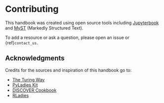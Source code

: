 # Contributing

This handbook was created using open source tools including [Jupyterbook](https://jupyterbook.org/en/stable/intro.html) and [MyST](https://myst-parser.readthedocs.io/en/latest/index.html) (Markedly Structured Text).

To add a resource or ask a question, please open an issue or {ref}`contact_us`. 

## Acknowledgments

Credits for the sources and inspiration of this handbook go to:  
- [The Turing Way](https://book.the-turing-way.org/)
- [PyLadies Kit](https://kit.pyladies.com/en/latest/global/contact.html)
- [DISCOVER Cookbook](https://discover-cookbook.numfocus.org/intro.html)
- [RLadies](https://guide.rladies.org/)
